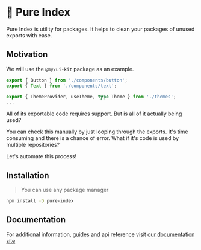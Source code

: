 # 🌿 Pure Index

Pure Index is utility for packages. It helps to clean your packages of unused exports with ease.

## Motivation

We will use the `@my/ui-kit` package as an example.

```ts title="ui-kit/index.ts"
export { Button } from './components/button';
export { Text } from './components/text';

export { ThemeProvider, useTheme, type Theme } from './themes';
...
```

All of its exportable code requires support. But is all of it actually being used?

You can check this manually by just looping through the exports. It's time consuming and there is a chance of error. What if it's code is used by multiple repositories?

Let's automate this process!

## Installation

> You can use any package manager

```sh
npm install -D pure-index
```

## Documentation

For additional information, guides and api reference visit [our documentation site](https://space307.github.io/pure-index)
